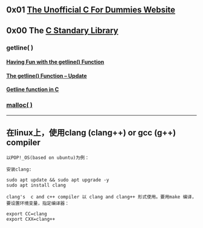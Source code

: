

## 0x01 [The Unofficial C For Dummies Website](https://c-for-dummies.com/)


## 0x00 The [C Standary Library](https://www.tutorialspoint.com/c_standard_library/)

### getline( )

#### [Having Fun with the getline() Function](https://c-for-dummies.com/blog/?p=5445)

####  [The getline() Function – Update](https://c-for-dummies.com/blog/?p=5432)

####  [Getline function in C](https://linuxhint.com/getline-function-c/)

###  [malloc( )](https://www.tutorialspoint.com/c_standard_library/c_function_malloc.htm)
---
## 在linux上，使用clang (clang++) or gcc (g++) compiler

    以POP!_OS(based on ubuntu)为例：
    
    安装clang:
```
sudo apt update && sudo apt upgrade -y
sudo apt install clang
```
    clang's  c and c++ compiler 以 clang and clang++ 形式使用。要用make 编译，要设置环境变量，指定编译器：
```
export CC=clang
export CXX=clang++
```
